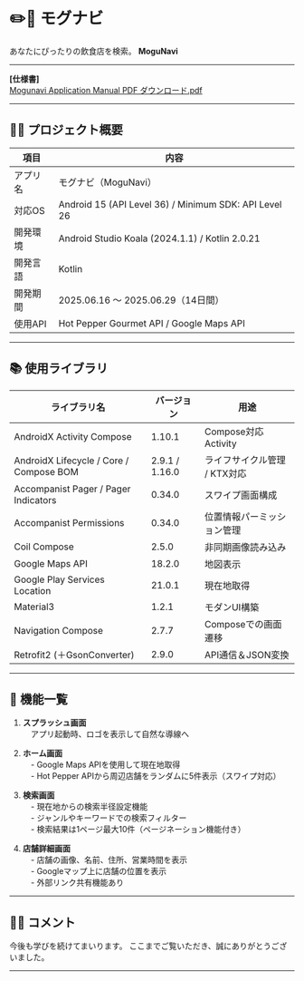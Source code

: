 # ✏️📒 モグナビ
あなたにぴったりの飲食店を検索。
**MoguNavi**

---

**[仕様書]**  
[Mogunavi Application Manual PDF ダウンロード.pdf](https://github.com/user-attachments/files/20964900/Mogunavi.Application.Manual.PDF.pdf)


---

## 🧑‍💻 プロジェクト概要

| 項目 | 内容 |
| ---- | ---- |
| アプリ名 | モグナビ（MoguNavi） |
| 対応OS | Android 15 (API Level 36) / Minimum SDK: API Level 26 |
| 開発環境 | Android Studio Koala (2024.1.1) / Kotlin 2.0.21 |
| 開発言語 | Kotlin |
| 開発期間 | 2025.06.16 ～ 2025.06.29（14日間） |
| 使用API | Hot Pepper Gourmet API / Google Maps API |

---

## 📚 使用ライブラリ

| ライブラリ名 | バージョン | 用途 |
| ------------ | ---------- | ---- |
| AndroidX Activity Compose | 1.10.1 | Compose対応Activity |
| AndroidX Lifecycle / Core / Compose BOM | 2.9.1 / 1.16.0 | ライフサイクル管理 / KTX対応 |
| Accompanist Pager / Pager Indicators | 0.34.0 | スワイプ画面構成 |
| Accompanist Permissions | 0.34.0 | 位置情報パーミッション管理 |
| Coil Compose | 2.5.0 | 非同期画像読み込み |
| Google Maps API | 18.2.0 | 地図表示 |
| Google Play Services Location | 21.0.1 | 現在地取得 |
| Material3 | 1.2.1 | モダンUI構築 |
| Navigation Compose | 2.7.7 | Composeでの画面遷移 |
| Retrofit2 (＋GsonConverter) | 2.9.0 | API通信＆JSON変換 |

---

## 💫 機能一覧

1. **スプラッシュ画面**  
　アプリ起動時、ロゴを表示して自然な導線へ


3. **ホーム画面**  
　- Google Maps APIを使用して現在地取得  
　- Hot Pepper APIから周辺店舗をランダムに5件表示（スワイプ対応）
   

4. **検索画面**  
　- 現在地からの検索半径設定機能  
　- ジャンルやキーワードでの検索フィルター  
　- 検索結果は1ページ最大10件（ページネーション機能付き）
   

5. **店舗詳細画面**  
　- 店舗の画像、名前、住所、営業時間を表示  
　- Googleマップ上に店舗の位置を表示  
　- 外部リンク共有機能あり


---


## 🙇‍♂️ コメント

今後も学びを続けてまいります。
ここまでご覧いただき、誠にありがとうございました。

---


